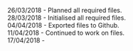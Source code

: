 26/03/2018 - Planned all required files.                               
28/03/2018 - Initialised all required files.                                    
04/04/2018 - Exported files to Github.                                                                       
11/04/2018 - Continued to work on files.                                                 
17/04/2018 - 

